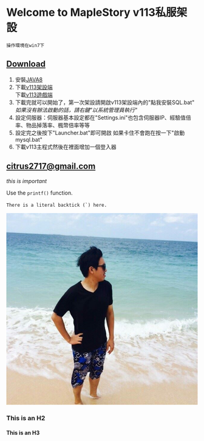 # Welcome to MapleStory v113私服架設
``操作環境在win7下``

## [Download](https://goo.gl/va11Yz "title")
1. 安裝[JAVA8](https://goo.gl/XmoJS2)
2. 下載[v113架設端](https://goo.gl/Q3sGgJ)\
下載[v113遊戲端](https://goo.gl/WYgPq7)
3. 下載完就可以開始了，第一次架設請開啟v113架設端內的"點我安裝SQL.bat"\
*如果沒有辦法啟動的話，請右鍵"以系統管理員執行"*
4. 設定伺服器：伺服器基本設定都在"Settings.ini"也包含伺服器IP、經驗值倍率、物品掉落率、楓幣倍率等等
5. 設定完之後按下"Launcher.bat"即可開啟 如果卡住不會跑在按一下"啟動mysql.bat"
6. 下載v113主程式然後在裡面增加一個登入器
## <citrus2717@gmail.com>
  
  *this is important*
  
  Use the `printf()` function.
  
  ``There is a literal backtick (`) here.``
  
  ![Author](author.jpg)
  

### This is an H2

#### This is an H3
